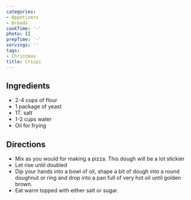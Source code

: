 ```yaml
---
categories:
- Appetizers
- Breads
cookTime: '-'
photo: []
prepTime: '-'
servings: ''
tags:
- Christmas
title: Crispi
---
```


## Ingredients 

- 2-4 cups of flour 
- 1 package of yeast
- 1T. salt
- 1-2 cups water
- Oil for frying

## Directions 

- Mix as you would for making a pizza. This dough will be a lot stickier 
- Let rise until doubled
- Dip your hands into a bowl of oil, shape a bit of dough into a round doughnut or ring and drop into a pan full of very hot oil until golden brown. 
- Eat warm topped with either salt or sugar.